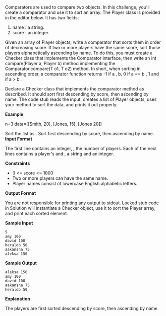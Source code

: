 Comparators are used to compare two objects. In this challenge, you'll create a comparator and use it to sort an array. The Player class is provided in the editor below. It has two fields:

1. name : a string.
2. score : an integer.

Given an array of  Player objects, write a comparator that sorts them in order of decreasing score. If two or more players have the same score, sort those players alphabetically ascending by name. To do this, you must create a Checker class that implements the Comparator interface, then write an int compare(Player a, Player b) method implementing the Comparator.compare(T o1, T o2) method. In short, when sorting in ascending order, a comparator function returns -1 if a , b, 0 if a == b , 1 and  if a > b.

Declare a Checker class that implements the comparator method as described. It should sort first descending by score, then ascending by name. The code stub reads the input, creates a list of Player objects, uses your method to sort the data, and prints it out properly.

**Example**
 
n=3 data=[[Smith, 20], [Jones, 15], [Jones 20]]

Sort the list as . Sort first descending by score, then ascending by name.
**Input Format**

The first line contains an integer, , the number of players. 
Each of the next  lines contains a player's  and , a string and an integer.

**Constraints**

- 0 <= score <= 1000
- Two or more players can have the same name.
- Player names consist of lowercase English alphabetic letters.

**Output Format**

You are not responsible for printing any output to stdout. Locked stub code in Solution will instantiate a Checker object, use it to sort the Player array, and print each sorted element.

**Sample Input**
```
5
amy 100
david 100
heraldo 50
aakansha 75
aleksa 150
```
**Sample Output** 
```
aleksa 150
amy 100
david 100
aakansha 75
heraldo 50
```
**Explanation**

The players are first sorted descending by score, then ascending by name.